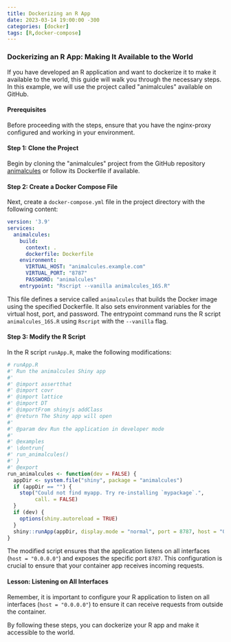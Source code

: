 ```yaml
---
title: Dockerizing an R App
date: 2023-03-14 19:00:00 -300
categories: [docker]
tags: [R,docker-compose]
---
```


### Dockerizing an R App: Making It Available to the World

If you have developed an R application and want to dockerize it to make it available to the world, this guide will walk you through the necessary steps. In this example, we will use the project called "animalcules" available on GitHub.

#### Prerequisites

Before proceeding with the steps, ensure that you have the nginx-proxy configured and working in your environment.

#### Step 1: Clone the Project

Begin by cloning the "animalcules" project from the GitHub repository [animalcules](https://github.com/compbiomed/animalcules/) or follow its Dockerfile if available.

#### Step 2: Create a Docker Compose File

Next, create a `docker-compose.yml` file in the project directory with the following content:

```yaml
version: '3.9'
services:
  animalcules:
    build:
      context: .
      dockerfile: Dockerfile
    environment:
      VIRTUAL_HOST: "animalcules.example.com"
      VIRTUAL_PORT: "8787"
      PASSWORD: "animalcules"
    entrypoint: "Rscript --vanilla animalcules_16S.R"
```

This file defines a service called `animalcules` that builds the Docker image using the specified Dockerfile. It also sets environment variables for the virtual host, port, and password. The entrypoint command runs the R script `animalcules_16S.R` using `Rscript` with the `--vanilla` flag.

#### Step 3: Modify the R Script

In the R script `runApp.R`, make the following modifications:

```R
# runApp.R
#' Run the animalcules Shiny app
#'
#' @import assertthat
#' @import covr
#' @import lattice
#' @import DT
#' @importFrom shinyjs addClass
#' @return The Shiny app will open
#'
#' @param dev Run the application in developer mode
#'
#' @examples
#' \dontrun{
#' run_animalcules()
#' }
#' @export
run_animalcules <- function(dev = FALSE) {
  appDir <- system.file("shiny", package = "animalcules")
  if (appDir == "") {
    stop("Could not find myapp. Try re-installing `mypackage`.",
         call. = FALSE)
  }
  if (dev) {
    options(shiny.autoreload = TRUE)
  }
  shiny::runApp(appDir, display.mode = "normal", port = 8787, host = "0.0.0.0")
}
```

The modified script ensures that the application listens on all interfaces (`host = "0.0.0.0"`) and exposes the specific port `8787`. This configuration is crucial to ensure that your container app receives incoming requests.

#### Lesson: Listening on All Interfaces

Remember, it is important to configure your R application to listen on all interfaces (`host = "0.0.0.0"`) to ensure it can receive requests from outside the container.

By following these steps, you can dockerize your R app and make it accessible to the world.

